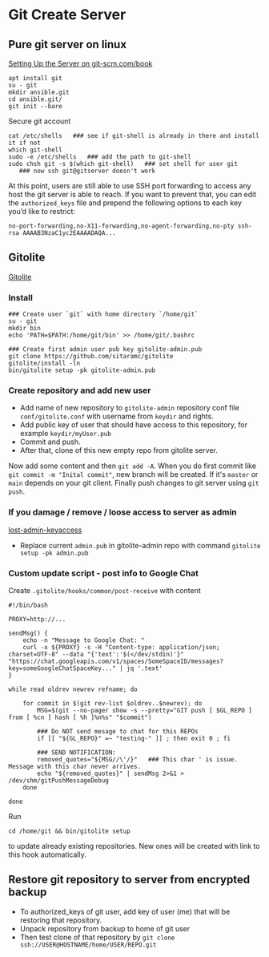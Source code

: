 # Git Create Server

## Pure git server on linux

[Setting Up the Server on git-scm.com/book](https://git-scm.com/book/en/v2/Git-on-the-Server-Setting-Up-the-Server)

    apt install git
    su - git
    mkdir ansible.git
    cd ansible.git/
    git init --bare

Secure git account

    cat /etc/shells   ### see if git-shell is already in there and install it if not
    which git-shell
    sudo -e /etc/shells   ### add the path to git-shell
    sudo chsh git -s $(which git-shell)   ### set shell for user git
       ### now ssh git@gitserver doesn't work

At this point, users are still able to use SSH port forwarding to access any host the git server is able to reach. If you want to prevent that, you can edit the `authorized_keys` file and prepend the following options to each key you’d like to restrict:

    no-port-forwarding,no-X11-forwarding,no-agent-forwarding,no-pty ssh-rsa AAAAB3NzaC1yc2EAAAADAQA...

## Gitolite

[Gitolite](https://gitolite.com/)

### Install

    ### Create user `git` with home directory `/home/git`
    su - git
    mkdir bin
    echo 'PATH=$PATH:/home/git/bin' >> /home/git/.bashrc
    
    ### Create first admin user pub key gitolite-admin.pub
    git clone https://github.com/sitaramc/gitolite
    gitolite/install -ln
    bin/gitolite setup -pk gitolite-admin.pub

### Create repository and add new user

* Add name of new repository to `gitolite-admin` repository conf file `conf/gitolite.conf` with username from `keydir` and rights.
* Add public key of user that should have access to this repository, for example `keydir/myUser.pub`
* Commit and push.
* After that, clone of this new empty repo from gitolite server.

Now add some content and then `git add -A`. When you do first commit like `git commit -m "Inital commit"`, new branch will be created. If it's `master` or `main` depends on your git client. Finally push changes to git server using `git push`.

### If you damage / remove / loose access to server as admin

[lost-admin-keyaccess](https://gitolite.com/gitolite/emergencies#lost-admin-keyaccess)

* Replace current `admin.pub` in gitolite-admin repo with command `gitolite setup -pk admin.pub`

### Custom update script - post info to Google Chat

Create `.gitolite/hooks/common/post-receive` with content

    #!/bin/bash

    PROXY=http://...

    sendMsg() {
        echo -n "Message to Google Chat: "
        curl -x ${PROXY} -s -H "Content-type: application/json; charset=UTF-8" --data "{'text':'$(</dev/stdin)'}" "https://chat.googleapis.com/v1/spaces/SomeSpaceID/messages?key=someGoogleChatSpaceKey..." | jq '.text'
    }

    while read oldrev newrev refname; do

        for commit in $(git rev-list $oldrev..$newrev); do
            MSG=$(git --no-pager show -s --pretty="GIT push [ $GL_REPO ] from [ %cn ] hash [ %h ]%n%s" "$commit")

            ### Do NOT send mesage to chat for this REPOs
            if [[ "${GL_REPO}" =~ "testing-" ]] ; then exit 0 ; fi

            ### SEND NOTIFICATION:
            removed_quotes="${MSG//\'/}"   ### This char ' is issue. Message with this char never arrives.
            echo "${removed_quotes}" | sendMsg 2>&1 > /dev/shm/gitPushMessageDebug
        done

    done

Run

    cd /home/git && bin/gitolite setup

to update already existing repositories. New ones will be created with link to this hook automatically.

## Restore git repository to server from encrypted backup

* To authorized_keys of git user, add key of user (me) that will be restoring that repository.
* Unpack repository from backup to home of git user
* Then test clone of that repository by `git clone ssh://USER@HOSTNAME/home/USER/REPO.git`

